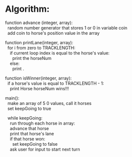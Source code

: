 # Algorithm:

function advance (integer, array):\
&nbsp;&nbsp;random number generator that stores 1 or 0 in variable coin\
&nbsp;&nbsp;add coin to horse's position value in the array

function printLane(integer, array):\
&nbsp;&nbsp;for i from zero to TRACKLENGTH:\
&nbsp;&nbsp;&nbsp;&nbsp;if current loop index is equal to the horse's value:\
&nbsp;&nbsp;&nbsp;&nbsp;&nbsp;&nbsp;print the horseNum\
&nbsp;&nbsp;&nbsp;&nbsp;else:\
&nbsp;&nbsp;&nbsp;&nbsp;&nbsp;&nbsp;print .

function isWinner(integer, array):\
&nbsp;&nbsp;if a horse's value is equal to TRACKLENGTH - 1:\
&nbsp;&nbsp;&nbsp;&nbsp;print Horse horseNum wins!!!

main():\
&nbsp;&nbsp;make an array of 5 0 values, call it horses\
&nbsp;&nbsp;set keepGoing to true

&nbsp;&nbsp;while keepGoing:\
&nbsp;&nbsp;&nbsp;&nbsp;run through each horse in array:\
&nbsp;&nbsp;&nbsp;&nbsp;advance that horse\
&nbsp;&nbsp;&nbsp;&nbsp;print that horse's lane\
&nbsp;&nbsp;&nbsp;&nbsp;if that horse won:\
&nbsp;&nbsp;&nbsp;&nbsp;&nbsp;&nbsp;set keepGoing to false\
&nbsp;&nbsp;&nbsp;&nbsp;ask user for input to start next turn
